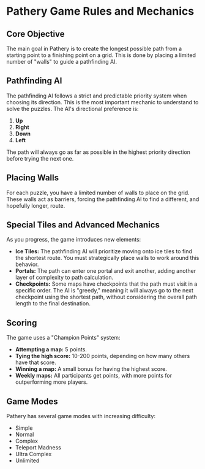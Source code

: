 # Pathery Game Rules and Mechanics

## Core Objective

The main goal in Pathery is to create the longest possible path from a starting point to a finishing point on a grid. This is done by placing a limited number of "walls" to guide a pathfinding AI.

## Pathfinding AI

The pathfinding AI follows a strict and predictable priority system when choosing its direction. This is the most important mechanic to understand to solve the puzzles. The AI's directional preference is:

1.  **Up**
2.  **Right**
3.  **Down**
4.  **Left**

The path will always go as far as possible in the highest priority direction before trying the next one.

## Placing Walls

For each puzzle, you have a limited number of walls to place on the grid. These walls act as barriers, forcing the pathfinding AI to find a different, and hopefully longer, route.

## Special Tiles and Advanced Mechanics

As you progress, the game introduces new elements:

*   **Ice Tiles:** The pathfinding AI will prioritize moving onto ice tiles to find the shortest route. You must strategically place walls to work around this behavior.
*   **Portals:** The path can enter one portal and exit another, adding another layer of complexity to path calculation.
*   **Checkpoints:** Some maps have checkpoints that the path must visit in a specific order. The AI is "greedy," meaning it will always go to the next checkpoint using the shortest path, without considering the overall path length to the final destination.

## Scoring

The game uses a "Champion Points" system:

*   **Attempting a map:** 5 points.
*   **Tying the high score:** 10-200 points, depending on how many others have that score.
*   **Winning a map:** A small bonus for having the highest score.
*   **Weekly maps:** All participants get points, with more points for outperforming more players.

## Game Modes

Pathery has several game modes with increasing difficulty:

*   Simple
*   Normal
*   Complex
*   Teleport Madness
*   Ultra Complex
*   Unlimited
